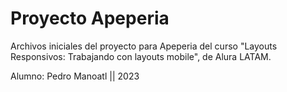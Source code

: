 # Proyecto Apeperia

Archivos iniciales del proyecto para Apeperia del curso "Layouts Responsivos: Trabajando con layouts mobile", de Alura LATAM.

Alumno: Pedro Manoatl || 2023